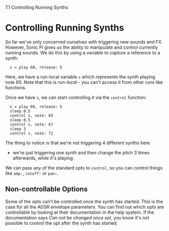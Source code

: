 7.1 Controlling Running Synths

# Controlling Running Synths

So far we've only concerned ourselves with triggering new sounds and
FX. However, Sonic Pi gives us the ability to manipulate and control
currently running sounds. We do this by using a variable to capture a
reference to a synth:

```
  s = play 60, release: 5
```

Here, we have a run-local variable `s` which represents the synth
playing note 60. Note that this is *run-local* - you can't access it
from other runs like functions.

Once we have `s`, we can start controlling it via the `control`
function:

```
  s = play 60, release: 5
  sleep 0.5
  control s, note: 65
  sleep 0.5
  control s, note: 67
  sleep 3
  control s, note: 72
```

The thing to notice is that we're not triggering 4 different synths here
- we're just triggering one synth and then change the pitch 3 times
afterwards, while it's playing.

We can pass any of the standard opts to `control`, so you can
control things like `amp:`, `cutoff:` or `pan:`.

## Non-controllable Options

Some of the opts can't be controlled once the synth has started. This is
the case for all the ADSR envelope parameters. You can find out which
opts are controllable by looking at their documentation in the
help system. If the documentation says *Can not be changed once set*,
you know it's not possible to control the opt after the synth has
started.

